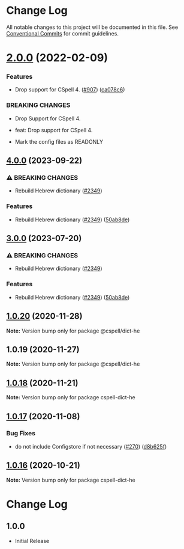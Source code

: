# Change Log

All notable changes to this project will be documented in this file.
See [Conventional Commits](https://conventionalcommits.org) for commit guidelines.

# [2.0.0](https://github.com/streetsidesoftware/cspell-dicts/compare/@cspell/dict-he@1.0.20...@cspell/dict-he@2.0.0) (2022-02-09)


### Features

* Drop support for CSpell 4. ([#907](https://github.com/streetsidesoftware/cspell-dicts/issues/907)) ([ca078c6](https://github.com/streetsidesoftware/cspell-dicts/commit/ca078c6a2e188cc3cf6276db1ba7e007f0f06f27))


### BREAKING CHANGES

* Drop Support for CSpell 4.

* feat: Drop support for CSpell 4.
* Mark the config files as READONLY





## [4.0.0](https://github.com/kevintraver/cspell-dicts/compare/@cspell/dict-he-v3.0.0...@cspell/dict-he@4.0.0) (2023-09-22)


### ⚠ BREAKING CHANGES

* Rebuild Hebrew dictionary ([#2349](https://github.com/kevintraver/cspell-dicts/issues/2349))

### Features

* Rebuild Hebrew dictionary ([#2349](https://github.com/kevintraver/cspell-dicts/issues/2349)) ([50ab8de](https://github.com/kevintraver/cspell-dicts/commit/50ab8def9ee8eb62d56988945e6d23551ff8dbe2))

## [3.0.0](https://github.com/streetsidesoftware/cspell-dicts/compare/@cspell/dict-he@2.0.0...@cspell/dict-he@3.0.0) (2023-07-20)


### ⚠ BREAKING CHANGES

* Rebuild Hebrew dictionary ([#2349](https://github.com/streetsidesoftware/cspell-dicts/issues/2349))

### Features

* Rebuild Hebrew dictionary ([#2349](https://github.com/streetsidesoftware/cspell-dicts/issues/2349)) ([50ab8de](https://github.com/streetsidesoftware/cspell-dicts/commit/50ab8def9ee8eb62d56988945e6d23551ff8dbe2))

## [1.0.20](https://github.com/streetsidesoftware/cspell-dicts/compare/@cspell/dict-he@1.0.19...@cspell/dict-he@1.0.20) (2020-11-28)

**Note:** Version bump only for package @cspell/dict-he





## 1.0.19 (2020-11-27)

**Note:** Version bump only for package @cspell/dict-he





## [1.0.18](https://github.com/streetsidesoftware/cspell-dicts/compare/cspell-dict-he@1.0.17...cspell-dict-he@1.0.18) (2020-11-21)

**Note:** Version bump only for package cspell-dict-he

## [1.0.17](https://github.com/streetsidesoftware/cspell-dicts/compare/cspell-dict-he@1.0.16...cspell-dict-he@1.0.17) (2020-11-08)

### Bug Fixes

- do not include Configstore if not necessary ([#270](https://github.com/streetsidesoftware/cspell-dicts/issues/270)) ([d8b625f](https://github.com/streetsidesoftware/cspell-dicts/commit/d8b625f2f42d5cc6c4a9390216ac1e5037886e44))

## [1.0.16](https://github.com/streetsidesoftware/cspell-dicts/compare/cspell-dict-he@1.0.15...cspell-dict-he@1.0.16) (2020-10-21)

**Note:** Version bump only for package cspell-dict-he

# Change Log

## 1.0.0

- Initial Release
